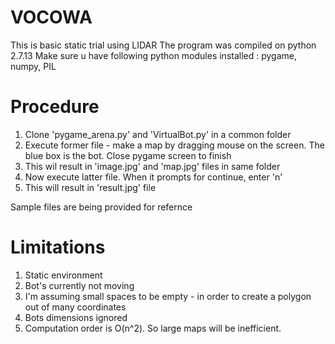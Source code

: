 # VOCOWA

This is basic static trial using LIDAR
The program was compiled on python 2.7.13
Make sure u have following python modules installed : pygame, numpy, PIL

# Procedure
1. Clone 'pygame_arena.py' and 'VirtualBot.py' in a common folder
2. Execute former file - make a map by dragging mouse on the screen. The blue box is the bot. Close pygame screen to finish
3. This wil result in 'image.jpg' and 'map.jpg' files in same folder
4. Now execute latter file. When it prompts for continue, enter 'n'
5. This will result in 'result.jpg' file

Sample files are being provided for refernce
# Limitations
1. Static environment
2. Bot's currently not moving
3. I'm assuming small spaces to be empty - in order to create a polygon out of many coordinates
4. Bots dimensions ignored
5. Computation order is O(n^2). So large maps will be inefficient.
